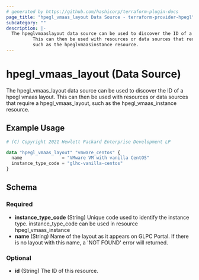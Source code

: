 ```yaml
---
# generated by https://github.com/hashicorp/terraform-plugin-docs
page_title: "hpegl_vmaas_layout Data Source - terraform-provider-hpegl"
subcategory: ""
description: |-
  The hpeglvmaaslayout data source can be used to discover the ID of a hpegl vmaas layout.
          This can then be used with resources or data sources that require a hpeglvmaaslayout,
          such as the hpeglvmaasinstance resource.
---
```


# hpegl_vmaas_layout (Data Source)

The hpegl_vmaas_layout data source can be used to discover the ID of a hpegl vmaas layout.
		This can then be used with resources or data sources that require a hpegl_vmaas_layout,
		such as the hpegl_vmaas_instance resource.

## Example Usage

```terraform
# (C) Copyright 2021 Hewlett Packard Enterprise Development LP

data "hpegl_vmaas_layout" "vmware_centos" {
  name               = "VMware VM with vanilla CentOS"
  instance_type_code = "glhc-vanilla-centos"
}
```

<!-- schema generated by tfplugindocs -->
## Schema

### Required

- **instance_type_code** (String) Unique code used to identify the instance type. instance_type_code
					can be used in resource hpegl_vmaas_instance
- **name** (String) Name of the layout as it appears on GLPC Portal. If there is no layout with this name, a 'NOT FOUND' error will returned.

### Optional

- **id** (String) The ID of this resource.


